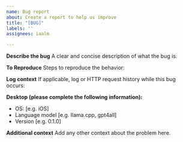 ```yaml
---
name: Bug report
about: Create a report to help us improve
title: "[BUG]"
labels: ''
assignees: iaalm

---
```


**Describe the bug**
A clear and concise description of what the bug is.

**To Reproduce**
Steps to reproduce the behavior:

**Log context**
If applicable, log or HTTP request history while this bug occurs:

**Desktop (please complete the following information):**
 - OS: [e.g. iOS]
 - Language model [e.g. llama.cpp, gpt4all]
 - Version [e.g. 0.1.0]


**Additional context**
Add any other context about the problem here.
